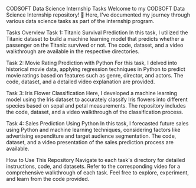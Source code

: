 CODSOFT Data Science Internship Tasks
Welcome to my CODSOFT Data Science Internship repository! 🚀 Here, I've documented my journey through various data science tasks as part of the internship program.

Tasks Overview
Task 1: Titanic Survival Prediction
In this task, I utilized the Titanic dataset to build a machine learning model that predicts whether a passenger on the Titanic survived or not. The code, dataset, and a video walkthrough are available in the respective directories.

Task 2: Movie Rating Prediction with Python
For this task, I delved into historical movie data, applying regression techniques in Python to predict movie ratings based on features such as genre, director, and actors. The code, dataset, and a detailed video explanation are provided.

Task 3: Iris Flower Classification
Here, I developed a machine learning model using the Iris dataset to accurately classify Iris flowers into different species based on sepal and petal measurements. The repository includes the code, dataset, and a video walkthrough of the classification process.

Task 4: Sales Prediction Using Python
In this task, I forecasted future sales using Python and machine learning techniques, considering factors like advertising expenditure and target audience segmentation. The code, dataset, and a video presentation of the sales prediction process are available.

How to Use This Repository
Navigate to each task's directory for detailed instructions, code, and datasets.
Refer to the corresponding video for a comprehensive walkthrough of each task.
Feel free to explore, experiment, and learn from the code provided.
